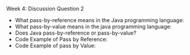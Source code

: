 Week 4: Discussion Question 2

- What pass-by-reference means in the Java programming language:
- What pass-by-value means in the java programming language:
- Does Java pass-by-reference or pass-by-value?
- Code Example of Pass by Reference:
- Code Example of pass by Value:
